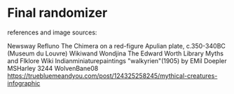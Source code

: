 # Final randomizer 
references and image sources:

Newsway
Refluno
The Chimera on a red-figure Apulian plate, c.350-340BC (Museum du Louvre)
Wikiwand
Wondjina
The Edward Worth Library
Myths and Flklore Wiki
Indianminiaturepaintings
"walkyrien"(1905) by EMil Doepler
MSHarley 3244
WolvenBane08
https://truebluemeandyou.com/post/124325258245/mythical-creatures-infographic




